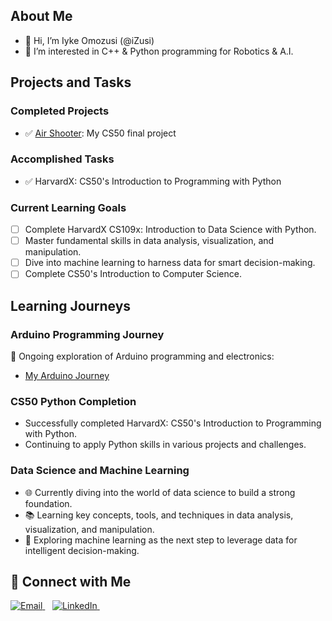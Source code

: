 ## About Me

- 👋 Hi, I’m Iyke Omozusi (@iZusi)
- 👀 I’m interested in C++ & Python programming for Robotics & A.I.

## Projects and Tasks

### Completed Projects
- ✅ [Air Shooter](https://github.com/iZusi/air_shooter): My CS50 final project

### Accomplished Tasks
- ✅ HarvardX: CS50's Introduction to Programming with Python

### Current Learning Goals
- [ ] Complete HarvardX CS109x: Introduction to Data Science with Python.
- [ ] Master fundamental skills in data analysis, visualization, and manipulation.
- [ ] Dive into machine learning to harness data for smart decision-making.
- [ ] Complete CS50's Introduction to Computer Science.

## Learning Journeys

### Arduino Programming Journey
🚀 Ongoing exploration of Arduino programming and electronics:
- [My Arduino Journey](https://github.com/iZusi/My_Arduino_Journey)

### CS50 Python Completion
- Successfully completed HarvardX: CS50's Introduction to Programming with Python.
- Continuing to apply Python skills in various projects and challenges.

### Data Science and Machine Learning
- 🌐 Currently diving into the world of data science to build a strong foundation.
- 📚 Learning key concepts, tools, and techniques in data analysis, visualization, and manipulation.
- 🤖 Exploring machine learning as the next step to leverage data for intelligent decision-making.

## 🚀 Connect with Me
<p align="left">
  <a href="mailto:iyke.zusi@gmail.com">
    <img src="https://img.shields.io/badge/Email-%23D14836.svg?&style=for-the-badge&logo=gmail&logoColor=white" alt="Email">
  </a>&nbsp;&nbsp;
  <a href="https://www.linkedin.com/in/iomozusi/">
    <img src="https://img.shields.io/badge/LinkedIn-%230077B5.svg?&style=for-the-badge&logo=linkedin&logoColor=white" alt="LinkedIn">
  </a>&nbsp;&nbsp;
</p>

<!---
iZusi/iZusi is a ✨ special ✨ repository because its `README.md` (this file) appears on your GitHub profile.
You can click the Preview link to take a look at your changes.
--->

